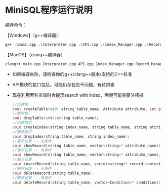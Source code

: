 # MiniSQL程序运行说明

编译命令：

【Windows】（g++编译器）

```bash
g++ .\main.cpp .\Interpreter.cpp .\API.cpp .\Index_Manager.cpp .\Record_Manager.cpp .\Catalog_Manager.cpp .\Buffer_Manager.cpp .\SingleAttribute.cpp .\Condition.cpp
```

【MacOS】（clang++编译器）

```bash
clang++ main.cpp Interpreter.cpp API.cpp Index_Manager.cpp Record_Manager.cpp Catalog_Manager.cpp Buffer_Manager.cpp SingleAttribute.cpp Condition.cpp
```

+ 如果编译失败，请检查你的g++/clang++版本/支持的C++标准

+ API模块的接口包括，可能仍存在若干问题，有待排查

+ 现在利用索引查询时会提示search with index，后期可能需要注释掉

  ```c++
  //创建表
  bool createTable(std::string table_name, Attribute attribute, int primary, Index index);
  //删除表
  bool dropTable(std::string table_name);
  //创建索引
  void createIndex(string index_name, string table_name, string attribute_name);
  //删除索引
  void dropIndex(string table_name, string index_name);
  //展示记录 -- 无条件
  void showRecord(string table_name, vector<string>* attribute_names);
  //展示记录 -- 有条件
  void showRecord(string table_name, vector<string>* attribute_names, vector<Condition>* conditions);
  //插入记录
  void insertRecord(string table_name, vector<string>* record_content);
  //删除记录 -- 无条件
  void deleteRecord(string table_name);
  //删除记录 -- 有条件
  void deleteRecord(string table_name, vector<Condition>* conditions);
  ```

  

